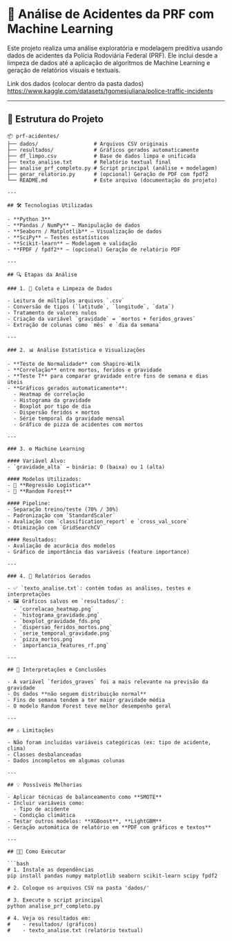 # 🚨 Análise de Acidentes da PRF com Machine Learning

Este projeto realiza uma análise exploratória e modelagem preditiva usando dados de acidentes da Polícia Rodoviária Federal (PRF). Ele inclui desde a limpeza de dados até a aplicação de algoritmos de Machine Learning e geração de relatórios visuais e textuais.

Link dos dados (colocar dentro da pasta dados)
https://www.kaggle.com/datasets/tgomesjuliana/police-traffic-incidents

---

## 📁 Estrutura do Projeto

```text
📦 prf-acidentes/
├── dados/                  # Arquivos CSV originais
├── resultados/             # Gráficos gerados automaticamente
├── df_limpo.csv            # Base de dados limpa e unificada
├── texto_analise.txt       # Relatório textual final
├── analise_prf_completo.py # Script principal (análise + modelagem)
├── gerar_relatorio.py      # (opcional) Geração de PDF com fpdf2
└── README.md               # Este arquivo (documentação do projeto)

---

## 🛠️ Tecnologias Utilizadas

- **Python 3**
- **Pandas / NumPy** – Manipulação de dados
- **Seaborn / Matplotlib** – Visualização de dados
- **SciPy** – Testes estatísticos
- **Scikit-learn** – Modelagem e validação
- **FPDF / fpdf2** – (opcional) Geração de relatório PDF

---

## 🔍 Etapas da Análise

### 1. 📂 Coleta e Limpeza de Dados

- Leitura de múltiplos arquivos `.csv`
- Conversão de tipos (`latitude`, `longitude`, `data`)
- Tratamento de valores nulos
- Criação da variável `gravidade` = `mortos + feridos_graves`
- Extração de colunas como `mês` e `dia da semana`

---

### 2. 📊 Análise Estatística e Visualizações

- **Teste de Normalidade** com Shapiro-Wilk
- **Correlação** entre mortos, feridos e gravidade
- **Teste T** para comparar gravidade entre fins de semana e dias úteis
- **Gráficos gerados automaticamente**:
  - Heatmap de correlação
  - Histograma da gravidade
  - Boxplot por tipo de dia
  - Dispersão feridos × mortos
  - Série temporal da gravidade mensal
  - Gráfico de pizza de acidentes com mortos

---

### 3. ⚙️ Machine Learning

#### Variável Alvo:
- `gravidade_alta` → binária: 0 (baixa) ou 1 (alta)

#### Modelos Utilizados:
- 🔵 **Regressão Logística**
- 🌲 **Random Forest**

#### Pipeline:
- Separação treino/teste (70% / 30%)
- Padronização com `StandardScaler`
- Avaliação com `classification_report` e `cross_val_score`
- Otimização com `GridSearchCV`

#### Resultados:
- Avaliação de acurácia dos modelos
- Gráfico de importância das variáveis (feature importance)

---

### 4. 📝 Relatórios Gerados

- ✅ `texto_analise.txt`: contém todas as análises, testes e interpretações
- 🖼️ Gráficos salvos em `resultados/`:
  - `correlacao_heatmap.png`
  - `histograma_gravidade.png`
  - `boxplot_gravidade_fds.png`
  - `dispersao_feridos_mortos.png`
  - `serie_temporal_gravidade.png`
  - `pizza_mortos.png`
  - `importancia_features_rf.png`

---

## 📌 Interpretações e Conclusões

- A variável `feridos_graves` foi a mais relevante na previsão da gravidade
- Os dados **não seguem distribuição normal**
- Fins de semana tendem a ter maior gravidade média
- O modelo Random Forest teve melhor desempenho geral

---

## ⚠️ Limitações

- Não foram incluídas variáveis categóricas (ex: tipo de acidente, clima)
- Classes desbalanceadas
- Dados incompletos em algumas colunas

---

## 💡 Possíveis Melhorias

- Aplicar técnicas de balanceamento como **SMOTE**
- Incluir variáveis como:
  - Tipo de acidente
  - Condição climática
- Testar outros modelos: **XGBoost**, **LightGBM**
- Geração automática de relatório em **PDF com gráficos e textos**

---

## 👩‍💻 Como Executar

```bash
# 1. Instale as dependências
pip install pandas numpy matplotlib seaborn scikit-learn scipy fpdf2

# 2. Coloque os arquivos CSV na pasta 'dados/'

# 3. Execute o script principal
python analise_prf_completo.py

# 4. Veja os resultados em:
#    - resultados/ (gráficos)
#    - texto_analise.txt (relatório textual)


